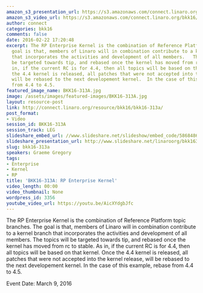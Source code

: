 ```yaml
---
amazon_s3_presentation_url: https://s3.amazonaws.com/connect.linaro.org/bkk16/Presentations/Wednesday/BKK16-313A.pdf
amazon_s3_video_url: https://s3.amazonaws.com/connect.linaro.org/bkk16/Videos/Wednesday/BKK16-313A%20RP%20Enterprise%20kernel.mp4
author: connect
categories: bkk16
comments: false
date: 2016-02-22 17:20:48
excerpt: The RP Enterprise Kernel is the combination of Reference Platform topic branches.  The
  goal is that, members of Linaro will in combination contribute to a kernel branch
  that incorporates the activities and development of all members.   The topics will
  be targeted towards tip, and rebased once the kernel has moved from rc to stable.  As
  in, if the current RC is for 4.4, then all topics will be based on that kernel.  Once
  the 4.4 kernel is released, all patches that were not accepted into the kernel release,
  will be rebased to the next developement kernel.  In the case of this example, rebase
  from 4.4 to 4.5.
featured_image_name: BKK16-313A.jpg
image: /assets/images/featured-images/BKK16-313A.jpg
layout: resource-post
link: http://connect.linaro.org/resource/bkk16/bkk16-313a/
post_format:
- Video
session_id: BKK16-313A
session_track: LEG
slideshare_embed_url: //www.slideshare.net/slideshow/embed_code/58684868
slideshare_presentation_url: http://www.slideshare.net/linaroorg/bkk16313-legkernel-to-rp-enterprise-kernel
slug: bkk16-313a
speakers: Graeme Gregory
tags:
- Enterprise
- Kernel
- RP
title: 'BKK16-313A: RP Enterprise Kernel'
video_length: 00:00
video_thumbnail: None
wordpress_id: 3356
youtube_video_url: https://youtu.be/AicXYdgbJfc
---
```


The RP Enterprise Kernel is the combination of Reference Platform topic branches.  The goal is that, members of Linaro will in combination contribute to a kernel branch that incorporates the activities and development of all members.   The topics will be targeted towards tip, and rebased once the kernel has moved from rc to stable.  As in, if the current RC is for 4.4, then all topics will be based on that kernel.  Once the 4.4 kernel is released, all patches that were not accepted into the kernel release, will be rebased to the next developement kernel.  In the case of this example, rebase from 4.4 to 4.5.

Event Date: March 9, 2016
